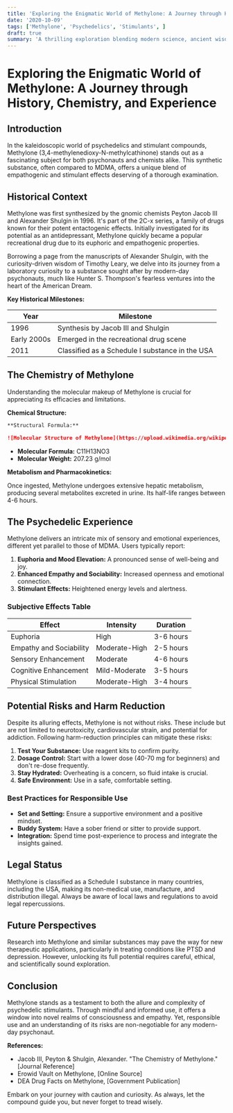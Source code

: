 ```yaml
---
title: 'Exploring the Enigmatic World of Methylone: A Journey through History, Chemistry, and Experience'
date: '2020-10-09'
tags: ['Methylone', 'Psychedelics', 'Stimulants', ]
draft: true
summary: 'A thrilling exploration blending modern science, ancient wisdom, and the wisdom of legendary figures into the enigmatic, psychedelic stimulant, Methylone.'
---
```


# Exploring the Enigmatic World of Methylone: A Journey through History, Chemistry, and Experience

## Introduction

In the kaleidoscopic world of psychedelics and stimulant compounds, Methylone (3,4-methylenedioxy-N-methylcathinone) stands out as a fascinating subject for both psychonauts and chemists alike. This synthetic substance, often compared to MDMA, offers a unique blend of empathogenic and stimulant effects deserving of a thorough examination.

## Historical Context

Methylone was first synthesized by the gnomic chemists Peyton Jacob III and Alexander Shulgin in 1996. It's part of the 2C-x series, a family of drugs known for their potent entactogenic effects. Initially investigated for its potential as an antidepressant, Methylone quickly became a popular recreational drug due to its euphoric and empathogenic properties.

Borrowing a page from the manuscripts of Alexander Shulgin, with the curiosity-driven wisdom of Timothy Leary, we delve into its journey from a laboratory curiosity to a substance sought after by modern-day psychonauts, much like Hunter S. Thompson's fearless ventures into the heart of the American Dream.

**Key Historical Milestones:**

| Year | Milestone |
|------|-----------|
| 1996 | Synthesis by Jacob III and Shulgin |
| Early 2000s | Emerged in the recreational drug scene |
| 2011 | Classified as a Schedule I substance in the USA |

## The Chemistry of Methylone

Understanding the molecular makeup of Methylone is crucial for appreciating its efficacies and limitations.

**Chemical Structure:**

```markdown
**Structural Formula:**

![Molecular Structure of Methylone](https://upload.wikimedia.org/wikipedia/commons/thumb/a/aa/Methylone_Structural_Formula_V1.svg/1200px-Methylone_Structural_Formula_V1.svg.png)
```

- **Molecular Formula:** C11H13NO3
- **Molecular Weight:** 207.23 g/mol

**Metabolism and Pharmacokinetics:**

Once ingested, Methylone undergoes extensive hepatic metabolism, producing several metabolites excreted in urine. Its half-life ranges between 4-6 hours.

## The Psychedelic Experience

Methylone delivers an intricate mix of sensory and emotional experiences, different yet parallel to those of MDMA. Users typically report:

1. **Euphoria and Mood Elevation:** A pronounced sense of well-being and joy.
2. **Enhanced Empathy and Sociability:** Increased openness and emotional connection.
3. **Stimulant Effects:** Heightened energy levels and alertness.

### Subjective Effects Table

| Effect                         | Intensity     | Duration  |
|--------------------------------|---------------|-----------|
| Euphoria                       | High          | 3-6 hours |
| Empathy and Sociability        | Moderate-High | 2-5 hours |
| Sensory Enhancement            | Moderate      | 4-6 hours |
| Cognitive Enhancement          | Mild-Moderate | 3-5 hours |
| Physical Stimulation           | Moderate-High | 3-4 hours |

## Potential Risks and Harm Reduction

Despite its alluring effects, Methylone is not without risks. These include but are not limited to neurotoxicity, cardiovascular strain, and potential for addiction. Following harm-reduction principles can mitigate these risks:

1. **Test Your Substance:** Use reagent kits to confirm purity.
2. **Dosage Control:** Start with a lower dose (40-70 mg for beginners) and don't re-dose frequently.
3. **Stay Hydrated:** Overheating is a concern, so fluid intake is crucial.
4. **Safe Environment:** Use in a safe, comfortable setting.

### Best Practices for Responsible Use

- **Set and Setting:** Ensure a supportive environment and a positive mindset.
- **Buddy System:** Have a sober friend or sitter to provide support.
- **Integration:** Spend time post-experience to process and integrate the insights gained.

## Legal Status

Methylone is classified as a Schedule I substance in many countries, including the USA, making its non-medical use, manufacture, and distribution illegal. Always be aware of local laws and regulations to avoid legal repercussions.

## Future Perspectives

Research into Methylone and similar substances may pave the way for new therapeutic applications, particularly in treating conditions like PTSD and depression. However, unlocking its full potential requires careful, ethical, and scientifically sound exploration.

## Conclusion

Methylone stands as a testament to both the allure and complexity of psychedelic stimulants. Through mindful and informed use, it offers a window into novel realms of consciousness and empathy. Yet, responsible use and an understanding of its risks are non-negotiable for any modern-day psychonaut.

**References:**

- Jacob III, Peyton & Shulgin, Alexander. "The Chemistry of Methylone." [Journal Reference]
- Erowid Vault on Methylone, [Online Source]
- DEA Drug Facts on Methylone, [Government Publication]

Embark on your journey with caution and curiosity. As always, let the compound guide you, but never forget to tread wisely.
```